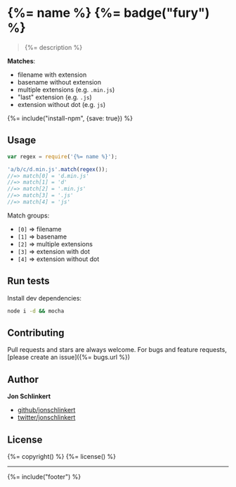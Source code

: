 # {%= name %} {%= badge("fury") %}

> {%= description %}

**Matches**:

- filename with extension 
- basename without extension
- multiple extensions (e.g. `.min.js`)
- "last" extension (e.g. `.js`)
- extension without dot (e.g. `js`)

{%= include("install-npm", {save: true}) %}

## Usage

```js
var regex = require('{%= name %}');

'a/b/c/d.min.js'.match(regex());
//=> match[0] = 'd.min.js'
//=> match[1] = 'd'
//=> match[2] = '.min.js'
//=> match[3] = '.js'
//=> match[4] = 'js'
```

Match groups:

 - `[0]` => filename
 - `[1]` => basename
 - `[2]` => multiple extensions
 - `[3]` => extension with dot
 - `[4]` => extension without dot

## Run tests

Install dev dependencies:

```bash
node i -d && mocha
```

## Contributing
Pull requests and stars are always welcome. For bugs and feature requests, [please create an issue]({%= bugs.url %})

## Author

**Jon Schlinkert**
 
+ [github/jonschlinkert](https://github.com/jonschlinkert)
+ [twitter/jonschlinkert](http://twitter.com/jonschlinkert) 

## License
{%= copyright() %}
{%= license() %}

***

{%= include("footer") %}
